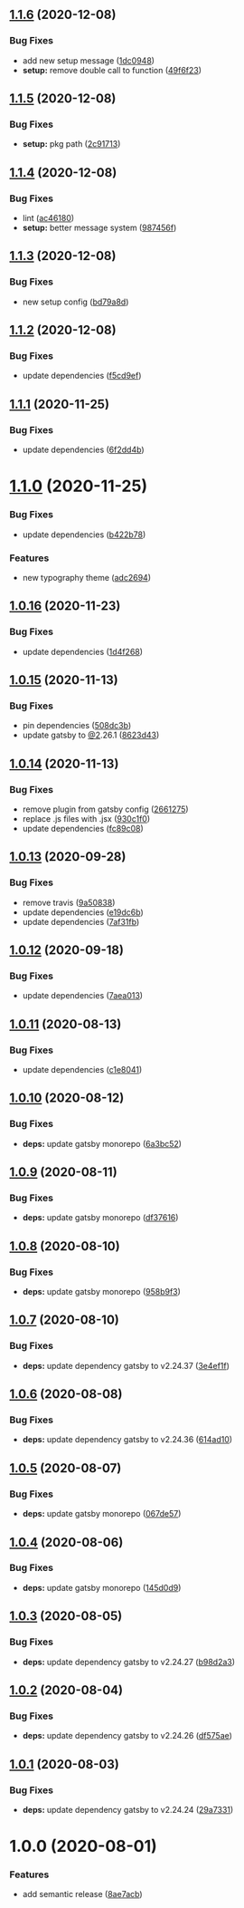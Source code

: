 ## [1.1.6](https://github.com/JimmyBeldone/gatsby-starter-lemonade/compare/v1.1.5...v1.1.6) (2020-12-08)


### Bug Fixes

* add new setup message ([1dc0948](https://github.com/JimmyBeldone/gatsby-starter-lemonade/commit/1dc09480c4565f2d87b41f632756f6ff3b6afebb))
* **setup:** remove double call to function ([49f6f23](https://github.com/JimmyBeldone/gatsby-starter-lemonade/commit/49f6f2397d56489304d76c61ef000a005a555ecb))

## [1.1.5](https://github.com/JimmyBeldone/gatsby-starter-lemonade/compare/v1.1.4...v1.1.5) (2020-12-08)


### Bug Fixes

* **setup:** pkg path ([2c91713](https://github.com/JimmyBeldone/gatsby-starter-lemonade/commit/2c91713c2716e9fa2d5df62b3fb9ad7ffec8aaca))

## [1.1.4](https://github.com/JimmyBeldone/gatsby-starter-lemonade/compare/v1.1.3...v1.1.4) (2020-12-08)


### Bug Fixes

* lint ([ac46180](https://github.com/JimmyBeldone/gatsby-starter-lemonade/commit/ac461803a49164b790416a681dc70ebd6377552b))
* **setup:** better message system ([987456f](https://github.com/JimmyBeldone/gatsby-starter-lemonade/commit/987456fcad45f52bd116b820904cbaad4137bc8b))

## [1.1.3](https://github.com/JimmyBeldone/gatsby-starter-lemonade/compare/v1.1.2...v1.1.3) (2020-12-08)


### Bug Fixes

* new setup config ([bd79a8d](https://github.com/JimmyBeldone/gatsby-starter-lemonade/commit/bd79a8dc5f30e97587c275e8ef5fa6eeb174c2e2))

## [1.1.2](https://github.com/JimmyBeldone/gatsby-starter-lemonade/compare/v1.1.1...v1.1.2) (2020-12-08)


### Bug Fixes

* update dependencies ([f5cd9ef](https://github.com/JimmyBeldone/gatsby-starter-lemonade/commit/f5cd9efac73a9919a81743ee0d0fa4c035781242))

## [1.1.1](https://github.com/JimmyBeldone/gatsby-starter-lemonade/compare/v1.1.0...v1.1.1) (2020-11-25)


### Bug Fixes

* update dependencies ([6f2dd4b](https://github.com/JimmyBeldone/gatsby-starter-lemonade/commit/6f2dd4b3dedae3b457f2ae733318433c1cf35b04))

# [1.1.0](https://github.com/JimmyBeldone/gatsby-starter-lemonade/compare/v1.0.16...v1.1.0) (2020-11-25)


### Bug Fixes

* update dependencies ([b422b78](https://github.com/JimmyBeldone/gatsby-starter-lemonade/commit/b422b7804010afb4498ada3d04e73b77fc18ef83))


### Features

* new typography theme ([adc2694](https://github.com/JimmyBeldone/gatsby-starter-lemonade/commit/adc2694e953f005a958c1609af2211db1a61e615))

## [1.0.16](https://github.com/JimmyBeldone/gatsby-starter-lemonade/compare/v1.0.15...v1.0.16) (2020-11-23)


### Bug Fixes

* update dependencies ([1d4f268](https://github.com/JimmyBeldone/gatsby-starter-lemonade/commit/1d4f2687e1eae7671d5460af468e45f36c376c38))

## [1.0.15](https://github.com/JimmyBeldone/gatsby-starter-lemonade/compare/v1.0.14...v1.0.15) (2020-11-13)


### Bug Fixes

* pin dependencies ([508dc3b](https://github.com/JimmyBeldone/gatsby-starter-lemonade/commit/508dc3bc8f039fdd4c0830068c0184b7a67c26d2))
* update gatsby to [@2](https://github.com/2).26.1 ([8623d43](https://github.com/JimmyBeldone/gatsby-starter-lemonade/commit/8623d4310e705d878a1d84e9bb2f27ea63844497))

## [1.0.14](https://github.com/JimmyBeldone/gatsby-starter-lemonade/compare/v1.0.13...v1.0.14) (2020-11-13)


### Bug Fixes

* remove plugin from gatsby config ([2661275](https://github.com/JimmyBeldone/gatsby-starter-lemonade/commit/2661275d005628cf618a07d68bf310700ddcb2cd))
* replace .js files with .jsx ([930c1f0](https://github.com/JimmyBeldone/gatsby-starter-lemonade/commit/930c1f058ffe150725289be63ac7a5e23ef7c133))
* update dependencies ([fc89c08](https://github.com/JimmyBeldone/gatsby-starter-lemonade/commit/fc89c08a12b297aa1f74ecba4534fd6fd998c563))

## [1.0.13](https://github.com/JimmyBeldone/gatsby-starter-lemonade/compare/v1.0.12...v1.0.13) (2020-09-28)


### Bug Fixes

* remove travis ([9a50838](https://github.com/JimmyBeldone/gatsby-starter-lemonade/commit/9a508384de64a784c7dfc09977f8906737417aca))
* update dependencies ([e19dc6b](https://github.com/JimmyBeldone/gatsby-starter-lemonade/commit/e19dc6bbb1376d8e403a71dccf364ecc344dc668))
* update dependencies ([7af31fb](https://github.com/JimmyBeldone/gatsby-starter-lemonade/commit/7af31fb61004e938273257288d001ba7e3028a54))

## [1.0.12](https://github.com/JimmyBeldone/gatsby-starter-lemonade/compare/v1.0.11...v1.0.12) (2020-09-18)


### Bug Fixes

* update dependencies ([7aea013](https://github.com/JimmyBeldone/gatsby-starter-lemonade/commit/7aea0131ea3d7b8ebbd96310951cb94264c017a4))

## [1.0.11](https://github.com/JimmyBeldone/gatsby-starter-lemonade/compare/v1.0.10...v1.0.11) (2020-08-13)


### Bug Fixes

* update dependencies ([c1e8041](https://github.com/JimmyBeldone/gatsby-starter-lemonade/commit/c1e80415278ffc580190928445393fb99cf16b4d))

## [1.0.10](https://github.com/JimmyBeldone/gatsby-starter-lemonade/compare/v1.0.9...v1.0.10) (2020-08-12)


### Bug Fixes

* **deps:** update gatsby monorepo ([6a3bc52](https://github.com/JimmyBeldone/gatsby-starter-lemonade/commit/6a3bc52741aa067e8855957d67692ae8869782c1))

## [1.0.9](https://github.com/JimmyBeldone/gatsby-starter-lemonade/compare/v1.0.8...v1.0.9) (2020-08-11)


### Bug Fixes

* **deps:** update gatsby monorepo ([df37616](https://github.com/JimmyBeldone/gatsby-starter-lemonade/commit/df376166d77d900b0d5a0cb8fdf1d909a7e23300))

## [1.0.8](https://github.com/JimmyBeldone/gatsby-starter-lemonade/compare/v1.0.7...v1.0.8) (2020-08-10)


### Bug Fixes

* **deps:** update gatsby monorepo ([958b9f3](https://github.com/JimmyBeldone/gatsby-starter-lemonade/commit/958b9f32aa487f4f427bca354636c68c5a2fbe33))

## [1.0.7](https://github.com/JimmyBeldone/gatsby-starter-lemonade/compare/v1.0.6...v1.0.7) (2020-08-10)


### Bug Fixes

* **deps:** update dependency gatsby to v2.24.37 ([3e4ef1f](https://github.com/JimmyBeldone/gatsby-starter-lemonade/commit/3e4ef1f6c10e9bc3ea9ad0e59d236b526d982bc8))

## [1.0.6](https://github.com/JimmyBeldone/gatsby-starter-lemonade/compare/v1.0.5...v1.0.6) (2020-08-08)


### Bug Fixes

* **deps:** update dependency gatsby to v2.24.36 ([614ad10](https://github.com/JimmyBeldone/gatsby-starter-lemonade/commit/614ad10d4dbf33164dee9fc88698ce08fc00ab1a))

## [1.0.5](https://github.com/JimmyBeldone/gatsby-starter-lemonade/compare/v1.0.4...v1.0.5) (2020-08-07)


### Bug Fixes

* **deps:** update gatsby monorepo ([067de57](https://github.com/JimmyBeldone/gatsby-starter-lemonade/commit/067de571c2a56e37e05566696f908729b241fb39))

## [1.0.4](https://github.com/JimmyBeldone/gatsby-starter-lemonade/compare/v1.0.3...v1.0.4) (2020-08-06)


### Bug Fixes

* **deps:** update gatsby monorepo ([145d0d9](https://github.com/JimmyBeldone/gatsby-starter-lemonade/commit/145d0d955b276e33b73a1942c6d875b3fa5a5010))

## [1.0.3](https://github.com/JimmyBeldone/gatsby-starter-lemonade/compare/v1.0.2...v1.0.3) (2020-08-05)


### Bug Fixes

* **deps:** update dependency gatsby to v2.24.27 ([b98d2a3](https://github.com/JimmyBeldone/gatsby-starter-lemonade/commit/b98d2a31fcdab2055febbf4c6ae628e8fa3105d2))

## [1.0.2](https://github.com/JimmyBeldone/gatsby-starter-lemonade/compare/v1.0.1...v1.0.2) (2020-08-04)


### Bug Fixes

* **deps:** update dependency gatsby to v2.24.26 ([df575ae](https://github.com/JimmyBeldone/gatsby-starter-lemonade/commit/df575ae9ed66dd2010584c968515fb1d89e85c64))

## [1.0.1](https://github.com/JimmyBeldone/gatsby-starter-lemonade/compare/v1.0.0...v1.0.1) (2020-08-03)


### Bug Fixes

* **deps:** update dependency gatsby to v2.24.24 ([29a7331](https://github.com/JimmyBeldone/gatsby-starter-lemonade/commit/29a7331bc0c956fba56e3893cb26cc9250816942))

# 1.0.0 (2020-08-01)


### Features

* add semantic release ([8ae7acb](https://github.com/JimmyBeldone/gatsby-starter-lemonade/commit/8ae7acb5439ec4210a0c988af7ce53e4fcf11d35))
